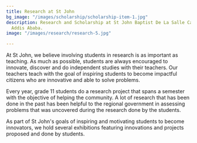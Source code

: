 ```yaml
---
title: Research at St John
bg_image: "/images/scholarship/scholarship-item-1.jpg"
description: Research and Scholarship at St John Baptist De La Salle Catholic School,
  Addis Ababa.
image: "/images/research/research-5.jpg"

---
```

At St John, we believe involving students in research is as important as teaching. As much as possible, students are always encouraged to innovate, discover and do independent studies with their teachers. Our teachers teach with the goal of inspiring students to become impactful citizens who are innovative and able to solve problems.

Every year, grade 11 students do a research project that spans a semester with the objective of helping the community. A lot of research that has been done in the past has been helpful to the regional government in assessing problems that was uncovered during the research done by the students.

As part of St John's goals of inspiring and motivating students to become innovators, we hold several exhibitions featuring innovations and projects proposed and done by students.